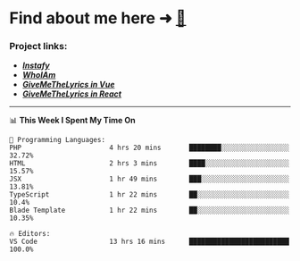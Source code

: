 # Find about me here ➜ [🧑](https://pauabella.dev)

### Project links:
- ***[Instafy](https://instafy.me)***
- ***[WhoIAm](https://pauabella.dev)***
- ***[GiveMeTheLyrics in Vue](https://lyrics.pauabella.dev)***
- ***[GiveMeTheLyrics in React](https://pauabella.dev/GiveMeTheLyrics)***

---
<!--START_SECTION:waka-->
📊 **This Week I Spent My Time On** 

```text
💬 Programming Languages: 
PHP                      4 hrs 20 mins       ████████░░░░░░░░░░░░░░░░░   32.72% 
HTML                     2 hrs 3 mins        ████░░░░░░░░░░░░░░░░░░░░░   15.57% 
JSX                      1 hr 49 mins        ███░░░░░░░░░░░░░░░░░░░░░░   13.81% 
TypeScript               1 hr 22 mins        ██░░░░░░░░░░░░░░░░░░░░░░░   10.4% 
Blade Template           1 hr 22 mins        ██░░░░░░░░░░░░░░░░░░░░░░░   10.35%

🔥 Editors: 
VS Code                  13 hrs 16 mins      █████████████████████████   100.0%

```


<!--END_SECTION:waka-->
